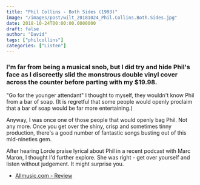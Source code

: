 ```yaml
---
title: "Phil Collins - Both Sides (1993)"
image: "/images/post/wilt_20181024_Phil.Collins.Both.Sides.jpg"
date: 2018-10-24T00:00:00.0000000
draft: false
author: "David"
tags: ["philcollins"]
categories: ["Listen"]
---
```

### I'm far from being a musical snob, but I did try and hide Phil's face as I discreetly slid the monstrous double vinyl cover across the counter before parting with my $19.98. 

 "Go for the younger attendant" I thought to myself, they wouldn't know Phil from a bar of soap. (It is regretful that some people would openly proclaim that a bar of soap would be far more entertaining.)

 Anyway, I was once one of those people that would openly bag Phil. Not any more. Once you get over the shiny, crisp and sometimes tinny production, there's a good number of fantastic songs busting out of this mid-nineties gem.

 After hearing Lorde praise lyrical about Phil in a recent podcast with Marc Maron, I thought I'd further explore. She was right - get over yourself and listen without judgement. It might surprise you.

-  [Allmusic.com - Review](https://www.allmusic.com/album/both-sides-mw0000621417)